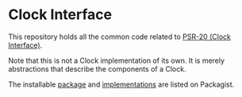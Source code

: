 Clock Interface
===============

This repository holds all the common code related to [PSR-20 (Clock Interface)][psr-url].

Note that this is not a Clock implementation of its own. It is merely abstractions that describe the components of a Clock.

The installable [package][package-url] and [implementations][implementation-url] are listed on Packagist.

[psr-url]: https://www.php-fig.org/psr/psr-20
[package-url]: https://packagist.org/packages/psr/clock
[implementation-url]: https://packagist.org/providers/psr/clock-implementation

